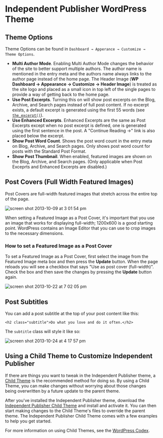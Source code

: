 Independent Publisher WordPress Theme
=====================

## Theme Options

Theme Options can be found in `Dashboard → Apperance → Customize → Theme Options`.

- **Multi Author Mode**. Enabling Multi Author Mode changes the behavior of the site to better support multiple authors. The author name is mentioned in the entry meta and the authors name always links to the author page instead of the home page. The Header Image (**WP Dashboard → Appearance → Customize → Header Image**) is treated as the site logo and placed as a small icon in top left of the single pages to provide a way of getting back to the home page.
- **Use Post Excerpts**. Turning this on will show post excerpts on the Blog, Archive, and Search pages instead of full post content. If no excerpt exists, a default excerpt is generated using the first 55 words (see [`the_excerpt()`](http://codex.wordpress.org/Function_Reference/the_excerpt)).
- **Use Enhanced Excerpts**. Enhanced Excerpts are the same as Post Excerpts except when no post excerpt is defined, one is generated using the first sentence in the post. A "Continue Reading →" link is also placed below the excerpt.
- **Show Post Word Count**. Shows the post word count in the entry meta on Blog, Archive, and Search pages. Only shows post word count for posts with the Standard Post Format.
- **Show Post Thumbnail**. When enabled, featured images are shown on the Blog, Archive, and Search pages. (Only applicable when Post Exceprts and Enhanced Excerpts are disabled.)

## Post Covers (Full Width Featured Images)

Post Covers are full-width featured images that stretch across the entire top of the page.

![screen shot 2013-10-09 at 3 01 54 pm](https://f.cloud.github.com/assets/53005/1300647/558b2740-3115-11e3-92cc-6e23dd750bcb.png)

When setting a Featured Image as a Post Cover, it's important that you use an image that works for displaying full-width; 1200x600 is a good starting point. WordPress contains an Image Editor that you can use to crop images to the necessary dimensions.

### How to set a Featured Image as a Post Cover

To set a Featured Image as a Post Cover, first select the image from the Featured Image meta box and then press the **Update** button. When the page reloads you will see a checkbox that says "Use as post cover (full-width)". Check the box and then save the changes by pressing the **Update** button again.

![screen shot 2013-10-22 at 7 02 05 pm](https://f.cloud.github.com/assets/53005/1386236/fe8bff74-3b6d-11e3-8320-22efd60f423e.png)

## Post Subtitles

You can add a post subtitle at the top of your post content like this:

```
<h2 class="subtitle">Do what you love and do it often.</h2>
```

The `subtitle` class will style it like so:

![screen shot 2013-10-24 at 4 17 57 pm](https://f.cloud.github.com/assets/53005/1416672/d3f96c40-3f61-11e3-88eb-47428b696af4.png)

## Using a Child Theme to Customize Independent Publisher

If there are things you want to tweak in the Independent Publisher theme, a [Child Theme](http://codex.wordpress.org/Child_Themes) is the recommended method for doing so. By using a Child Theme, you can make changes without worrying about those changes being overwritten by a future update to the parent theme.

After you've installed the Independent Publisher theme, download the [Independent Publisher Child Theme](https://github.com/raamdev/independent-publisher-child-theme/) and install and activate it. You can then start making changes to the Child Theme's files to override the parent theme. The Independent Publisher Child Theme comes with a few examples to help you get started.

For more information on using Child Themes, see the [WordPress Codex](http://codex.wordpress.org/Child_Themes).
